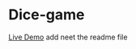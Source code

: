# Dice-game
[Live Demo](https://javascript-projects-dice-game.netlify.app/)
add neet the readme file